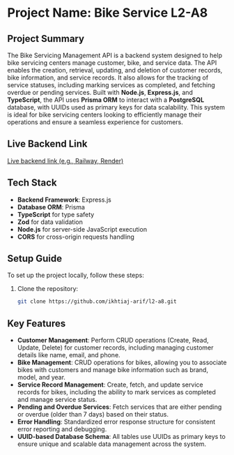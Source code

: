 # Project Name: Bike Service L2-A8

## Project Summary

The Bike Servicing Management API is a backend system designed to help bike servicing centers manage customer, bike, and service data. The API enables the creation, retrieval, updating, and deletion of customer records, bike information, and service records. It also allows for the tracking of service statuses, including marking services as completed, and fetching overdue or pending services. Built with **Node.js**, **Express.js**, and **TypeScript**, the API uses **Prisma ORM** to interact with a **PostgreSQL** database, with UUIDs used as primary keys for data scalability. This system is ideal for bike servicing centers looking to efficiently manage their operations and ensure a seamless experience for customers.


## Live Backend Link

[Live backend link (e.g., Railway, Render)](https://l2-a8.vercel.app/)

## Tech Stack

- **Backend Framework**: Express.js
- **Database ORM**: Prisma
- **TypeScript** for type safety
- **Zod** for data validation
- **Node.js** for server-side JavaScript execution
- **CORS** for cross-origin requests handling

## Setup Guide

To set up the project locally, follow these steps:

1. Clone the repository:
   ```bash
   git clone https://github.com/ikhtiaj-arif/l2-a8.git

## Key Features

- **Customer Management**: Perform CRUD operations (Create, Read, Update, Delete) for customer records, including managing customer details like name, email, and phone.
- **Bike Management**: CRUD operations for bikes, allowing you to associate bikes with customers and manage bike information such as brand, model, and year.
- **Service Record Management**: Create, fetch, and update service records for bikes, including the ability to mark services as completed and manage service status.
- **Pending and Overdue Services**: Fetch services that are either pending or overdue (older than 7 days) based on their status.
- **Error Handling**: Standardized error response structure for consistent error reporting and debugging.
- **UUID-based Database Schema**: All tables use UUIDs as primary keys to ensure unique and scalable data management across the system.
